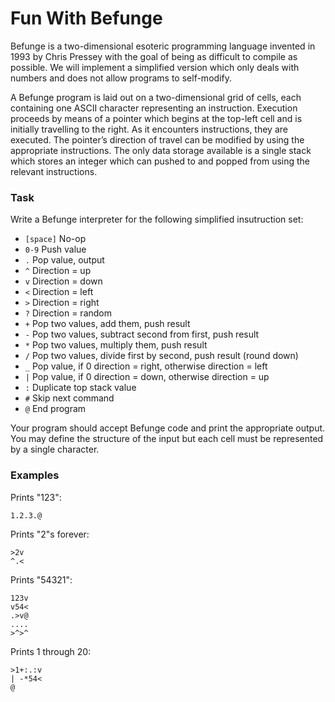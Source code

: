 # Fun With Befunge
Befunge is a two-dimensional esoteric programming language invented in 1993 by Chris Pressey with the goal of being as difficult to compile as possible. We will implement a simplified version which only deals with numbers and does not allow programs to self-modify.

A Befunge program is laid out on a two-dimensional grid of cells, each containing one ASCII character representing an instruction. Execution proceeds by means of a pointer which begins at the top-left cell and is initially travelling to the right. As it encounters instructions, they are executed. The pointer’s direction of travel can be modified by using the appropriate instructions. The only data storage available is a single stack which stores an integer which can pushed to and popped from using the relevant instructions.

### Task
Write a Befunge interpreter for the following simplified insutruction set:

* `[space]`  No-op
* `0-9` Push value
* `.` Pop value, output
* `^` Direction = up
* `v` Direction = down
* `<` Direction = left
* `>` Direction = right
* `?` Direction = random
* `+` Pop two values, add them, push result
* `-` Pop two values, subtract second from first, push result
* `*` Pop two values, multiply them, push result
* `/` Pop two values, divide first by second, push result (round down)
* `_` Pop value, if 0 direction = right, otherwise direction = left
* `|` Pop value, if 0 direction = down, otherwise direction = up
* `:` Duplicate top stack value
* `#` Skip next command
* `@` End program

Your program should accept Befunge code and print the appropriate output.
You may define the structure of the input but each cell must be represented by a single character.

### Examples

Prints "123":
```
1.2.3.@
```

Prints "2"s forever:
```
>2v
^.<
```
Prints "54321":
```
123v
v54<
.>v@
....
>^>^
```
Prints 1 through 20:
```
>1+:.:v
| -*54<
@
```
